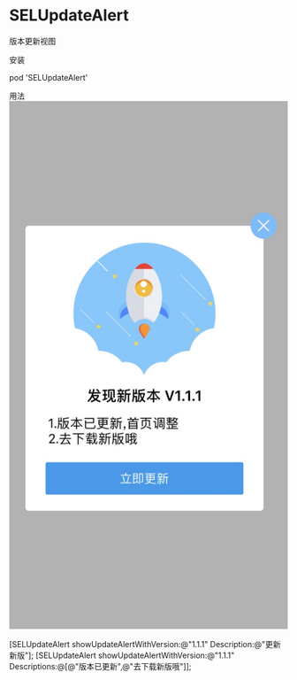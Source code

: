 # SELUpdateAlert
  版本更新视图

安装

pod  'SELUpdateAlert'


用法
![Image text](https://github.com/tuyongjiang/SELUpdateAlert/blob/master/images/C23615A4-C843-44B4-A993-ACF43ED56990.png)

[SELUpdateAlert showUpdateAlertWithVersion:@"1.1.1" Description:@"更新新版"];
[SELUpdateAlert showUpdateAlertWithVersion:@"1.1.1" Descriptions:@[@"版本已更新",@"去下载新版哦"]];





